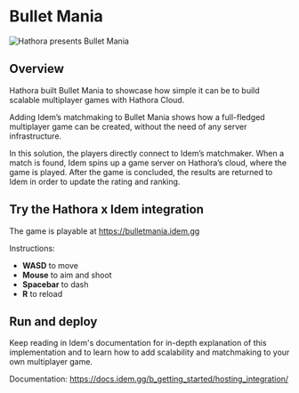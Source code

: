 # Bullet Mania
![Hathora presents Bullet Mania](/client/src/assets/screenshots/banner.png)

## Overview 

Hathora built Bullet Mania to showcase how simple it can be to build scalable multiplayer games with Hathora Cloud.

Adding Idem’s matchmaking to Bullet Mania shows how a full-fledged multiplayer game can be created, without the need of any server infrastructure.

In this solution, the players directly connect to Idem’s matchmaker. When a match is found, Idem spins up a game server on Hathora’s cloud, where the game is played. After the game is concluded, the results are returned to Idem in order to update the rating and ranking.

## Try the Hathora x Idem integration

The game is playable at https://bulletmania.idem.gg

Instructions:

  - **WASD** to move
  - **Mouse** to aim and shoot
  - **Spacebar** to dash
  - **R** to reload

## Run and deploy

Keep reading in Idem's documentation for in-depth explanation of this implementation and to learn how to add scalability and matchmaking to your own multiplayer game. 

Documentation: https://docs.idem.gg/b_getting_started/hosting_integration/
